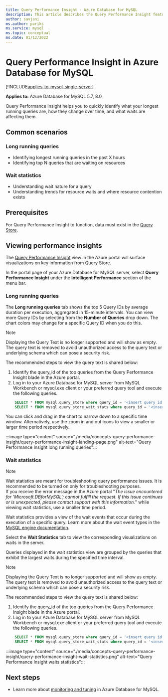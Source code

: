 ```yaml
---
title: Query Performance Insight - Azure Database for MySQL
description: This article describes the Query Performance Insight feature in Azure Database for MySQL
author: savjani
ms.author: pariks
ms.service: mysql
ms.topic: conceptual
ms.date: 01/12/2022
---
```

# Query Performance Insight in Azure Database for MySQL

[!INCLUDE[applies-to-mysql-single-server](../includes/applies-to-mysql-single-server.md)]

**Applies to:** Azure Database for MySQL 5.7, 8.0

Query Performance Insight helps you to quickly identify what your longest running queries are, how they change over time, and what waits are affecting them.

## Common scenarios

### Long running queries

- Identifying longest running queries in the past X hours
- Identifying top N queries that are waiting on resources
 
### Wait statistics

- Understanding wait nature for a query
- Understanding trends for resource waits and where resource contention exists

## Prerequisites

For Query Performance Insight to function, data must exist in the [Query Store](concepts-query-store.md).

## Viewing performance insights

The [Query Performance Insight](concepts-query-performance-insight.md) view in the Azure portal will surface visualizations on key information from Query Store.

In the portal page of your Azure Database for MySQL server, select **Query Performance Insight** under the **Intelligent Performance** section of the menu bar.

### Long running queries

The **Long running queries** tab shows the top 5 Query IDs by average duration per execution, aggregated in 15-minute intervals. You can view more Query IDs by selecting from the **Number of Queries** drop down. The chart colors may change for a specific Query ID when you do this.

> [!Note]
>  Displaying the Query Text is no longer supported and will show as empty. The query text is removed to avoid unauthorized access to the query text or underlying schema which can pose a security risk.

The recommended steps to view the query text is shared below:
 1. Identify the query_id of the top queries from the Query Performance Insight blade in the Azure portal.
1. Log in to your Azure Database for MySQL server from MySQL Workbench or mysql.exe client or your preferred query tool and execute the following queries.
 
```sql
    SELECT * FROM mysql.query_store where query_id = '<insert query id from Query performance insight blade in Azure portal';  // for queries in Query Store
    SELECT * FROM mysql.query_store_wait_stats where query_id = '<insert query id from Query performance insight blade in Azure portal';  // for wait statistics
```

You can click and drag in the chart to narrow down to a specific time window. Alternatively, use the zoom in and out icons to view a smaller or larger time period respectively.

:::image type="content" source="./media/concepts-query-performance-insight/query-performance-insight-landing-page.png" alt-text="Query Performance Insight long running queries"::: 

### Wait statistics

> [!NOTE]
> Wait statistics are meant for troubleshooting query performance issues. It is recommended to be turned on only for troubleshooting purposes. <br>If you receive the error message in the Azure portal "*The issue encountered for 'Microsoft.DBforMySQL'; cannot fulfill the request. If this issue continues or is unexpected, please contact support with this information.*" while viewing wait statistics, use a smaller time period.

Wait statistics provides a view of the wait events that occur during the execution of a specific query. Learn more about the wait event types in the [MySQL engine documentation](https://go.microsoft.com/fwlink/?linkid=2098206).

Select the **Wait Statistics** tab to view the corresponding visualizations on waits in the server.

Queries displayed in the wait statistics view are grouped by the queries that exhibit the largest waits during the specified time interval.

> [!Note]
>  Displaying the Query Text is no longer supported and will show as empty. The query text is removed to avoid unauthorized access to the query text or underlying schema which can pose a security risk.

The recommended steps to view the query text is shared below:
 1. Identify the query_id of the top queries from the Query Performance Insight blade in the Azure portal.
1. Log in to your Azure Database for MySQL server from MySQL Workbench or mysql.exe client or your preferred query tool and execute the following queries.
 
```sql
    SELECT * FROM mysql.query_store where query_id = '<insert query id from Query performance insight blade in Azure portal';  // for queries in Query Store
    SELECT * FROM mysql.query_store_wait_stats where query_id = '<insert query id from Query performance insight blade in Azure portal';  // for wait statistics
```

:::image type="content" source="./media/concepts-query-performance-insight/query-performance-insight-wait-statistics.png" alt-text="Query Performance Insight waits statistics":::

## Next steps

- Learn more about [monitoring and tuning](concepts-monitoring.md) in Azure Database for MySQL.